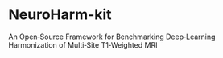 # NeuroHarm-kit
An Open‑Source Framework for Benchmarking Deep‑Learning Harmonization of Multi‑Site T1‑Weighted MRI 
